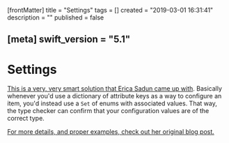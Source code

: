 [frontMatter]
title = "Settings"
tags = []
created = "2019-03-01 16:31:41"
description = ""
published = false

[meta]
swift_version = "5.1"
---

# Settings

[This is a very, very smart solution that Erica Sadun came up
with](http://ericasadun.com/2015/10/19/sets-vs-dictionaries-smackdown-in-swiftlang/?utm_campaign%3DSwift%252BSandbox&utm_medium%3Demail&utm_source%3DSwift_Sandbox_12).
Basically whenever you\'d use a dictionary of attribute keys as a way to
configure an item, you\'d instead use a `Set` of enums with associated
values. That way, the type checker can confirm that your configuration
values are of the correct type.

[For more details, and proper examples, check out her original blog
post.](http://ericasadun.com/2015/10/19/sets-vs-dictionaries-smackdown-in-swiftlang/?utm_campaign%3DSwift%252BSandbox&utm_medium%3Demail&utm_source%3DSwift_Sandbox_12)
